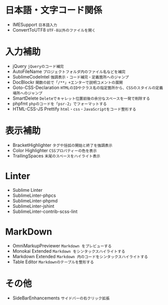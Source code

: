 # 日本語・文字コード関係
 - IMESupport       `日本語入力`
 - ConvertToUTF8    `UTF-8以外のファイルを開く`

# 入力補助
 - jQuery               `jQueryのコード補完`
 - AutoFileName         `プロジェクトフォルダ内のファイル名などを補完`
 - SublimeCodeIntel     `強調表示・コード補完・定義箇所へのジャンプ`
 - DocBlockr            `関数の前で「/**」+エンターで説明コメントの展開`
 - Goto-CSS-Declaration `HTMLのIDやクラス名の指定箇所から、CSSのスタイルの定義場所へのジャンプ`
 - SmartDelete          `Deleteでキャレット位置前後の余分なスペースを一発で削除する`
 - phpfmt               `phpのコードを「psr-2」でフォーマットする`
 - HTML-CSS-JS Prettify `html・css・JavaScriptをコード整形する`

# 表示補助
 - BracketHighlighter   `タグや括弧の開始と終了を強調表示`
 - Color Highlighter    `CSSプロパティーの色を表示`
 - TrailingSpaces       `末尾のスペースをハイライト表示`

 

# Linter
 - Sublime Linter
 - SublimeLinter-phpcs
 - SublimeLinter-phpmd
 - SublimeLinter-jshint
 - Sublime​Linter-contrib-scss-lint

# MarkDown
 - OmniMarkupPreviewer  `Markdown をプレビューする`
 - Monokai Extended     `Markdown をシンタックスハイライトする`
 - Markdown Extended    `Markdown 内のコードをシンタックスハイライトする`
 - Table Editor         `Markdownのテーブルを整形する`

# その他
 - SideBarEnhancements  `サイドバーの右クリック拡張`
